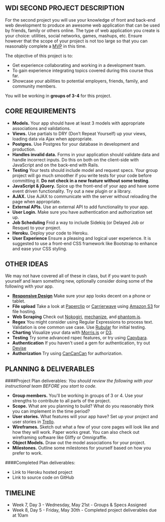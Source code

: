 ## WDI SECOND PROJECT DESCRIPTION
For the second project you will use your knowledge of front and back-end web development to produce an awesome web application that can be used by friends, family or others online. The type of web application you create is your choice: utilities, social networks, games, mashups, etc. Ensure however that the scope of your project is not too large so that you can reasonably complete a [MVP](http://en.wikipedia.org/wiki/Minimum_viable_product) in this time. 

The objective of this project is to:

* Get experience collaborating and working in a development team.
* To gain experience integrating topics covered during this course thus far.
* Showcase your abilities to potential employers, friends, family, and community members.

You will be working in **groups of 3-4** for this project.

## CORE REQUIREMENTS
* **Models.** Your app should have at least 3 models with appropriate associations and validations.
* **Views.** Use partials to DRY (Don’t Repeat Yourself) up your views, loading data via Ajax when appropriate.
* **Postgres.** Use Postgres for your database in development and production.
* **Handles invalid data.** Forms in your application should validate data and handle incorrect inputs. Do this on both on the client-side with JavaScript and on the back-end with Rails.
* **Testing** Your tests should include model and request specs. Your group project will go much smoother if you write tests for your code before committing it. __Do not check in a new feature without some testing__.
* **JavaScript & jQuery.** Spice up the front-end of your app and have some event driven functionality. Try out a new plugin or a library.
* **AJAX.** Use AJAX to communicate with the server without reloading the page when appropriate.
* **External APIs.** Use an external API to add functionality to your app.
* **User Login.** Make sure you have authentication and authorization set up.
* **Job Scheduling** Fnid a way to include Sidekiq (or Delayed Job or Resque) to your project.
* **Heroku.** Deploy your code to Heroku.
* **User Experience** Ensure a pleasing and logical user experience. It is suggested to use a front-end CSS framework like Bootstrap to enhance and ease your CSS styling. 

## OTHER IDEAS
We may not have covered all of these in class, but if you want to push yourself and learn something new, optionally consider doing some of the following with your app.

* **[Responsive Design](http://en.wikipedia.org/wiki/Responsive_web_design)** Make sure your app looks decent on a phone or tablet.
* **File upload** Take a look at [Paperclip](https://github.com/thoughtbot/paperclip) or [Carrierwave](https://github.com/carrierwaveuploader/carrierwave) using [Amazon S3](http://aws.amazon.com/s3/) for file hosting.
* **Web Scraping** Check out [Nokogiri](http://nokogiri.org/), [mechanize](https://github.com/sparklemotion/mechanize), and [phantom.js](http://phantomjs.org/).
* **Regex** You might consider using Regular Expressions to process text. Validation is one common use case. Use [Rubular](http://rubular.com/) for initial testing.
* **Charting** Visualize your data with [Morris.js](http://www.oesmith.co.uk/morris.js/) or [D3](http://d3js.org/).
* **Testing** Try some advanced rspec features, or try using [Capybara](https://github.com/jnicklas/capybara).
* **Authentication** If you haven't used a gem for authentication, try out [Devise](https://github.com/plataformatec/devise)
* **Authorization** Try using [CanCanCan](https://github.com/CanCanCommunity/cancancan) for authorization.

## PLANNING & DELIVERABLES


####Project Plan deliverables:
*You should review the following with your instructional team BEFORE you start to code.*

* **Group members.** You'll be working in groups of 3 or 4. Use your strengths to contribute to all parts of the project.
* **Scope.** What are you planning to build? What do you reasonably think you can implement in the time period?
* **User stories.** What features will your app have? Set up your project and user stories in [Trello](https://trello.com).
* **Wireframes.** Sketch out what a few of your core pages will look like and how they will work. Paper works great. You can also check out wireframing software like Gliffy or Omnigraffle.
* **Object Models.** Draw out the model associations for your project.
* **Milestones.** Outline some milestones for yourself based on how you prefer to work.


####Completed Plan deliverables:

* Link to Heroku hosted project
* Link to source code on GitHub

## TIMELINE

* Week 7, Day 3 - Wednesday, May 21st - Groups & Specs Assigned
* Week 8, Day 5 - Friday, May 30th - Completed project deliverables due at 10am
